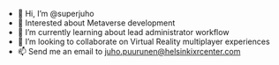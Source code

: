 - 👋 Hi, I’m @superjuho
- 👀 Interested about Metaverse development
- 🌱 I’m currently learning about lead administrator workflow
- 💞️ I’m looking to collaborate on Virtual Reality multiplayer experiences
- 📫 Send me an email to juho.puurunen@helsinkixrcenter.com

<!---
superjuho/superjuho is a ✨ special ✨ repository because its `README.md` (this file) appears on your GitHub profile.
You can click the Preview link to take a look at your changes.
--->
